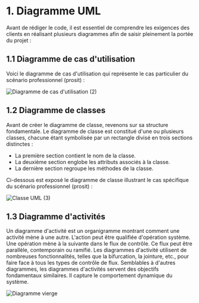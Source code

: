 # 1. Diagramme UML
Avant de rédiger le code, il est essentiel de comprendre les exigences des clients en réalisant plusieurs diagrammes afin de saisir pleinement la portée du projet :
##  1.1 Diagramme de cas d'utilisation

Voici le diagramme de cas d'utilisation qui représente le cas particulier du scénario professionnel (prosit) :

![Diagramme de cas d'utilisation (2)](https://github.com/peio933/Prosit_5/assets/116553253/a5b9dc2a-7352-4eb7-9b48-dc609fedb89b)

## 1.2 Diagramme de classes

Avant de créer le diagramme de classe, revenons sur sa structure fondamentale. Le diagramme de classe est constitué d'une ou plusieurs classes, chacune étant symbolisée par un rectangle divisé en trois sections distinctes :

- La première section contient le nom de la classe.<br>
- La deuxième section englobe les attributs associés à la classe.<br>
- La dernière section regroupe les méthodes de la classe.<br>

Ci-dessous est exposé le diagramme de classe illustrant le cas spécifique du scénario professionnel (prosit) :

![Classe UML (3)](https://github.com/peio933/Prosit_5/assets/116553253/e130d9da-acdf-4de9-a4b2-cb9e74854a30)

## 1.3 Diagramme d'activités

Un diagramme d'activité est un organigramme montrant comment une activité mène à une autre. L'action peut être qualifiée d'opération système. Une opération mène à la suivante dans le flux de contrôle. Ce flux peut être parallèle, contemporain ou ramifié. Les diagrammes d'activité utilisent de nombreuses fonctionnalités, telles que la bifurcation, la jointure, etc., pour faire face à tous les types de contrôle de flux. Semblables à d'autres diagrammes, les diagrammes d'activités servent des objectifs fondamentaux similaires. Il capture le comportement dynamique du système.

![Diagramme vierge](https://github.com/peio933/Prosit_5/assets/116553253/d8ba0766-4a9e-4c00-a600-5202300b1318)
